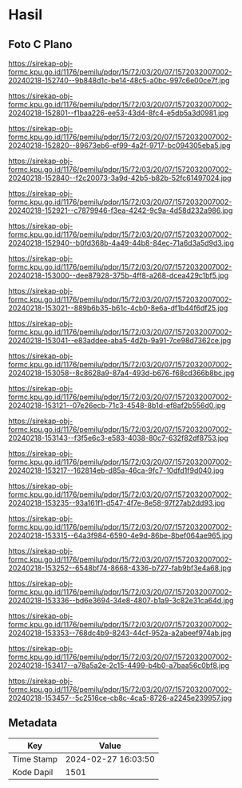# Hasil

## Foto C Plano

https://sirekap-obj-formc.kpu.go.id/1176/pemilu/pdpr/15/72/03/20/07/1572032007002-20240218-152740--9b848d1c-be14-48c5-a0bc-997c6e00ce7f.jpg

https://sirekap-obj-formc.kpu.go.id/1176/pemilu/pdpr/15/72/03/20/07/1572032007002-20240218-152801--f1baa226-ee53-43d4-8fc4-e5db5a3d0981.jpg

https://sirekap-obj-formc.kpu.go.id/1176/pemilu/pdpr/15/72/03/20/07/1572032007002-20240218-152820--89673eb6-ef99-4a2f-9717-bc094305eba5.jpg

https://sirekap-obj-formc.kpu.go.id/1176/pemilu/pdpr/15/72/03/20/07/1572032007002-20240218-152840--f2c20073-3a9d-42b5-b82b-52fc61497024.jpg

https://sirekap-obj-formc.kpu.go.id/1176/pemilu/pdpr/15/72/03/20/07/1572032007002-20240218-152921--c7879946-f3ea-4242-9c9a-4d58d232a986.jpg

https://sirekap-obj-formc.kpu.go.id/1176/pemilu/pdpr/15/72/03/20/07/1572032007002-20240218-152940--b0fd368b-4a49-44b8-84ec-71a6d3a5d9d3.jpg

https://sirekap-obj-formc.kpu.go.id/1176/pemilu/pdpr/15/72/03/20/07/1572032007002-20240218-153000--dee87928-375b-4ff8-a268-dcea429c1bf5.jpg

https://sirekap-obj-formc.kpu.go.id/1176/pemilu/pdpr/15/72/03/20/07/1572032007002-20240218-153021--889b6b35-b61c-4cb0-8e6a-df1b44f6df25.jpg

https://sirekap-obj-formc.kpu.go.id/1176/pemilu/pdpr/15/72/03/20/07/1572032007002-20240218-153041--e83addee-aba5-4d2b-9a91-7ce98d7362ce.jpg

https://sirekap-obj-formc.kpu.go.id/1176/pemilu/pdpr/15/72/03/20/07/1572032007002-20240218-153058--8c8628a9-87a4-493d-b676-f68cd366b8bc.jpg

https://sirekap-obj-formc.kpu.go.id/1176/pemilu/pdpr/15/72/03/20/07/1572032007002-20240218-153121--07e26ecb-71c3-4548-8b1d-ef8af2b556d0.jpg

https://sirekap-obj-formc.kpu.go.id/1176/pemilu/pdpr/15/72/03/20/07/1572032007002-20240218-153143--f3f5e6c3-e583-4038-80c7-632f82df8753.jpg

https://sirekap-obj-formc.kpu.go.id/1176/pemilu/pdpr/15/72/03/20/07/1572032007002-20240218-153217--162814eb-d85a-46ca-9fc7-10dfd1f9d040.jpg

https://sirekap-obj-formc.kpu.go.id/1176/pemilu/pdpr/15/72/03/20/07/1572032007002-20240218-153235--93a161f1-d547-4f7e-8e58-97f27ab2dd93.jpg

https://sirekap-obj-formc.kpu.go.id/1176/pemilu/pdpr/15/72/03/20/07/1572032007002-20240218-153315--64a3f984-6590-4e9d-86be-8bef064ae965.jpg

https://sirekap-obj-formc.kpu.go.id/1176/pemilu/pdpr/15/72/03/20/07/1572032007002-20240218-153252--6548bf74-8668-4336-b727-fab9bf3e4a68.jpg

https://sirekap-obj-formc.kpu.go.id/1176/pemilu/pdpr/15/72/03/20/07/1572032007002-20240218-153336--bd6e3694-34e8-4807-b1a9-3c82e31ca64d.jpg

https://sirekap-obj-formc.kpu.go.id/1176/pemilu/pdpr/15/72/03/20/07/1572032007002-20240218-153353--768dc4b9-8243-44cf-952a-a2abeef974ab.jpg

https://sirekap-obj-formc.kpu.go.id/1176/pemilu/pdpr/15/72/03/20/07/1572032007002-20240218-153417--a78a5a2e-2c15-4499-b4b0-a7baa56c0bf8.jpg

https://sirekap-obj-formc.kpu.go.id/1176/pemilu/pdpr/15/72/03/20/07/1572032007002-20240218-153457--5c2516ce-cb8c-4ca5-8726-a2245e239957.jpg


## Metadata

| Key        | Value               |
| ---------- | ------------------- |
| Time Stamp | 2024-02-27 16:03:50 |
| Kode Dapil | 1501                |



